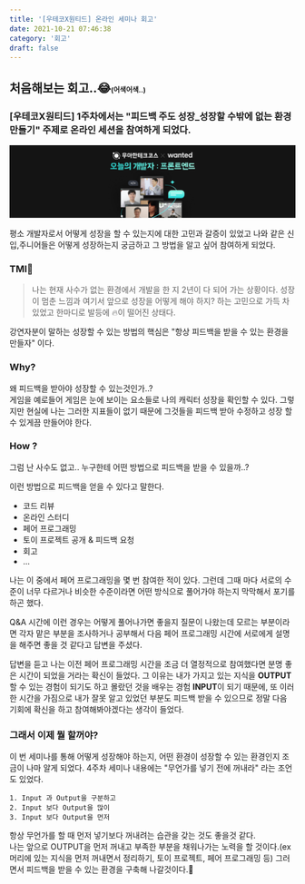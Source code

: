 ```yaml
---
title: '[우테코X원티드] 온라인 세미나 회고'
date: 2021-10-21 07:46:38
category: '회고'
draft: false
---
```



## 처음해보는 회고..😂<span style='font-size:12px;'>(어색어색..)</span>

### [우테코X원티드] 1주차에서는 "피드백 주도 성장_성장할 수밖에 없는 환경 만들기" 주제로 온라인 세션을 참여하게 되었다. 

![우테코X원티드](./images/우테코X원티드.jpg)

평소 개발자로서 어떻게 성장을 할 수 있는지에 대한 고민과 갈증이 있었고 나와 같은 신입,주니어들은 어떻게 성장하는지 궁금하고 그 방법을 알고 싶어 참여하게 되었다.


### TMI🥱
> 나는 현재 사수가 없는 환경에서 개발을 한 지 2년이 다 되어 가는 상황이다. 성장이 멈춘 느낌과 여기서 앞으로 성장을 어떻게 해야 하지? 하는 고민으로 가득 차 있었고 한마디로 발등에 🔥이 떨어진 상태다.

강연자분이 말하는 성장할 수 있는 방법의 핵심은 "항상 피드백을 받을 수 있는 환경을 만들자" 이다.


### Why?
 왜 피드백을 받아야 성장할 수 있는것인가..?  
 게임을 예로들어 게임은 눈에 보이는 요소들로 나의 캐릭터 성장을 확인할 수 있다.
 그렇지만 현실에 나는 그러한 지표들이 없기 때문에 그것들을 피드백 받아 수정하고 성장 할 수 있게끔 만들어야 한다.


### How ?
그럼 난 사수도 없고.. 누구한테 어떤 방법으로 피드백을 받을 수 있을까..?

이런 방법으로 피드백을 얻을 수 있다고 말한다.
 - 코드 리뷰
 - 온라인 스터디
 - 페어 프로그래밍
 - 토이 프로젝트 공개 & 피드백 요청
 - 회고 
 - ...

 나는 이 중에서 페어 프로그래밍을 몇 번 참여한 적이 있다. 그런데 그때 마다 서로의 수준이 너무 다르거나 비슷한 수준이라면 어떤 방식으로 풀어가야 하는지 막막해서 포기를 하곤 했다.
 
 Q&A 시간에 이런 경우는 어떻게 풀어나가면 좋을지 질문이 나왔는데 모르는 부분이라면 각자 맡은 부분을 조사하거나 공부해서 다음 페어 프로그래밍 시간에 서로에게 설명을 해주면 좋을 것 같다고 답변을 주셨다.

 답변을 듣고 나는 이전 페어 프로그래밍 시간을 조금 더 열정적으로 참여했다면 분명 좋은 시간이 되었을 거라는 확신이 들었다. 
 그 이유는 내가 가지고 있는 지식을 **OUTPUT** 할 수 있는 경험이 되기도 하고 몰랐던 것을 배우는 경험 **INPUT**이 되기 때문에, 또 이러한 시간을 가짐으로 내가 잘못 알고 있었던 부분도 피드백 받을 수 있으므로 정말 다음 기회에 확신을 하고 참여해봐야겠다는 생각이 들었다. 

### 그래서 이제 뭘 할꺼야?
이 번 세미나를 통해 어떻게 성장해야 하는지, 어떤 환경이 성장할 수 있는 환경인지 조금이 나마 알게 되었다.
4주차 세미나 내용에는 "무언가를 넣기 전에 꺼내라" 라는 조언도 있었다. 
```
1. Input 과 Output을 구분하고
2. Input 보다 Output을 많이
3. Input 보다 Output을 먼저
```
항상 무언가를 할 때 먼저 넣기보다 꺼내려는 습관을 갖는 것도 좋을것 같다.  
나는 앞으로 OUTPUT을 먼저 꺼내고 부족한 부분을 채워나가는 노력을 할 것이다.(ex 머리에 있는 지식을 먼저 꺼내면서 정리하기, 토이 프로젝트, 페어 프로그래밍 등) 그러면서 피드백을 받을 수 있는 환경을 구축해 나갈것이다.🙂